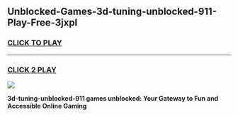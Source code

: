 
## Unblocked-Games-3d-tuning-unblocked-911-Play-Free-3jxpl
<h3>
<a href="https://premium76.site?title=3d-tuning-unblocked-911&ref=23A">CLICK TO PLAY</a></h3>
<hr>

<h3>
<a href="https://premium76.site?title=3d-tuning-unblocked-911&ref=23A">CLICK 2 PLAY</a>
  
</h3>

<a href="https://premium76.site?title=3d-tuning-unblocked-911&ref=23A"><img src="https://clearcache.store/games.png"></a>


**3d-tuning-unblocked-911 games unblocked: Your Gateway to Fun and Accessible Online Gaming**
